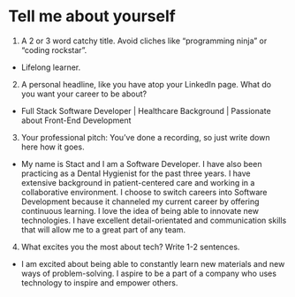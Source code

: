 # Tell me about yourself
1. A 2 or 3 word catchy title. Avoid cliches like “programming ninja” or “coding rockstar”.
- Lifelong learner. 


2.  A personal headline, like you have atop your LinkedIn page. What do you want your career to be about?
- Full Stack Software Developer | Healthcare Background | Passionate about Front-End Development

3. Your professional pitch: You’ve done a recording, so just write down here how it goes.
- My name is Stact and I am a Software Developer. I have also been practicing as a Dental Hygienist for the past three years. I have extensive background in patient-centered care and working in a collaborative environment. I choose to switch careers into Software Development because it channeled my current career by offering continuous learning. I love the idea of being able to innovate new technologies. I have excellent detail-orientated and communication skills that will allow me to a great part of any team. 

4. What excites you the most about tech? Write 1-2 sentences.
- I am excited about being able to constantly learn new materials and new ways of problem-solving. I aspire to be a part of a company who uses technology to inspire and empower others. 